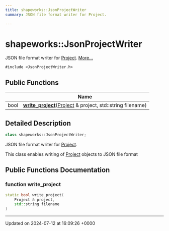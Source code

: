 ```yaml
---
title: shapeworks::JsonProjectWriter
summary: JSON file format writer for Project. 

---
```


# shapeworks::JsonProjectWriter



JSON file format writer for [Project]().  [More...](#detailed-description)


`#include <JsonProjectWriter.h>`

## Public Functions

|                | Name           |
| -------------- | -------------- |
| bool | **[write_project](../Classes/classshapeworks_1_1JsonProjectWriter.md#function-write-project)**([Project](../Classes/classshapeworks_1_1Project.md) & project, std::string filename) |

## Detailed Description

```cpp
class shapeworks::JsonProjectWriter;
```

JSON file format writer for [Project](). 

This class enables writing of [Project](../Classes/classshapeworks_1_1Project.md) objects to JSON file format 

## Public Functions Documentation

### function write_project

```cpp
static bool write_project(
    Project & project,
    std::string filename
)
```


-------------------------------

Updated on 2024-07-12 at 16:09:26 +0000